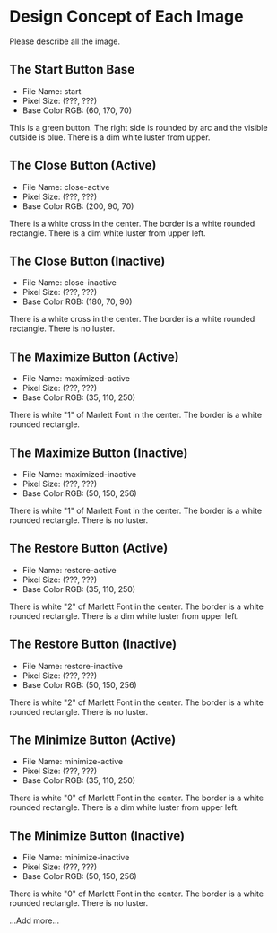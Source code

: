 # Design Concept of Each Image

Please describe all the image.

## The Start Button Base

- File Name: start
- Pixel Size: (???, ???)
- Base Color RGB: (60, 170, 70)

This is a green button.
The right side is rounded by arc and the visible outside is blue.
There is a dim white luster from upper.

## The Close Button (Active)

- File Name: close-active
- Pixel Size: (???, ???)
- Base Color RGB: (200, 90, 70)

There is a white cross in the center.
The border is a white rounded rectangle.
There is a dim white luster from upper left.

## The Close Button (Inactive)

- File Name: close-inactive
- Pixel Size: (???, ???)
- Base Color RGB: (180, 70, 90)

There is a white cross in the center.
The border is a white rounded rectangle.
There is no luster.

## The Maximize Button (Active)

- File Name: maximized-active
- Pixel Size: (???, ???)
- Base Color RGB: (35, 110, 250)

There is white "1" of Marlett Font in the center.
The border is a white rounded rectangle.

## The Maximize Button (Inactive)

- File Name: maximized-inactive
- Pixel Size: (???, ???)
- Base Color RGB: (50, 150, 256)

There is white "1" of Marlett Font in the center.
The border is a white rounded rectangle.
There is no luster.

## The Restore Button (Active)

- File Name: restore-active
- Pixel Size: (???, ???)
- Base Color RGB: (35, 110, 250)

There is white "2" of Marlett Font in the center.
The border is a white rounded rectangle.
There is a dim white luster from upper left.

## The Restore Button (Inactive)

- File Name: restore-inactive
- Pixel Size: (???, ???)
- Base Color RGB: (50, 150, 256)

There is white "2" of Marlett Font in the center.
The border is a white rounded rectangle.
There is no luster.

## The Minimize Button (Active)

- File Name: minimize-active
- Pixel Size: (???, ???)
- Base Color RGB: (35, 110, 250)

There is white "0" of Marlett Font in the center.
The border is a white rounded rectangle.
There is a dim white luster from upper left.

## The Minimize Button (Inactive)

- File Name: minimize-inactive
- Pixel Size: (???, ???)
- Base Color RGB: (50, 150, 256)

There is white "0" of Marlett Font in the center.
The border is a white rounded rectangle.
There is no luster.

...Add more...

